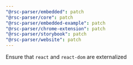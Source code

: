 ```yaml
---
"@rsc-parser/embedded": patch
"@rsc-parser/core": patch
"@rsc-parser/embedded-example": patch
"@rsc-parser/chrome-extension": patch
"@rsc-parser/storybook": patch
"@rsc-parser/website": patch
---
```


Ensure that `react` and `react-dom` are externalized
